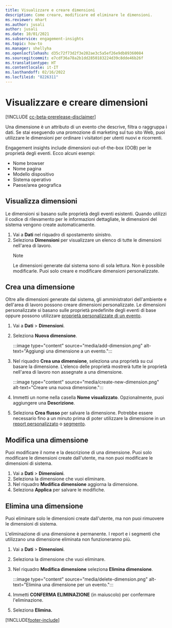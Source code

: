 ```yaml
---
title: Visualizzare e creare dimensioni
description: Come creare, modificare ed eliminare le dimensioni.
ms.reviewer: mhart
ms.author: jusali
author: jusali
ms.date: 10/01/2021
ms.subservice: engagement-insights
ms.topic: how-to
ms.manager: shellyha
ms.openlocfilehash: d35c72f73d2f3e202ae3c5a5ef26e9db89360084
ms.sourcegitcommit: e7cdf36a78a2b1dd2850183224d39c8dde46b26f
ms.translationtype: HT
ms.contentlocale: it-IT
ms.lasthandoff: 02/16/2022
ms.locfileid: "8226311"
---
```

# <a name="view-and-create-dimensions"></a>Visualizzare e creare dimensioni

[!INCLUDE [cc-beta-prerelease-disclaimer](includes/cc-beta-prerelease-disclaimer.md)]

Una dimensione è un attributo di un evento che descrive, filtra o raggruppa i dati. Se stai eseguendo una promozione di marketing sul tuo sito Web, puoi utilizzare le dimensioni per ordinare i visitatori per utenti nuovi e ricorrenti.  

Engagement insights include dimensioni out-of-the-box (OOB) per le proprietà degli eventi. Ecco alcuni esempi:

- Nome browser
- Nome pagina
- Modello dispositivo
- Sistema operativo
- Paese/area geografica

## <a name="view-dimensions"></a>Visualizza dimensioni

Le dimensioni si basano sulle proprietà degli eventi esistenti. Quando utilizzi il codice di rilevamento per le informazioni dettagliate, le dimensioni del sistema vengono create automaticamente.

1. Vai a **Dati** nel riquadro di spostamento sinistro. 
1. Seleziona **Dimensioni** per visualizzare un elenco di tutte le dimensioni nell'area di lavoro. 
   > [!NOTE]
   > Le dimensioni generate dal sistema sono di sola lettura. Non è possibile modificarle. Puoi solo creare e modificare dimensioni personalizzate.

## <a name="create-a-dimension"></a>Crea una dimensione

Oltre alle dimensioni generate dal sistema, gli amministratori dell'ambiente e dell'area di lavoro possono creare dimensioni personalizzate. Le dimensioni personalizzate si basano sulle proprietà predefinite degli eventi di base oppure possono utilizzare [proprietà personalizzate di un evento](advanced-SDK-implementation.md).

1. Vai a **Dati** > **Dimensioni**.
1. Seleziona **Nuova dimensione**.

   :::image type="content" source="media/add-dimension.png" alt-text="Aggiungi una dimensione a un evento.":::

1. Nel riquadro **Crea una dimensione**, seleziona una proprietà su cui basare la dimensione. L'elenco delle proprietà mostrerà tutte le proprietà nell'area di lavoro non assegnate a una dimensione.
   
   :::image type="content" source="media/create-new-dimension.png" alt-text="Creare una nuova dimensione.":::
      
3. Immetti un nome nella casella **Nome visualizzato**. Opzionalmente, puoi aggiungere una **Descrizione**.
4. Seleziona **Crea flusso** per salvare la dimensione. Potrebbe essere necessario fino a un minuto prima di poter utilizzare la dimensione in un [report personalizzato](custom-reports.md) o [segmento](segments.md). 

## <a name="edit-a-dimension"></a>Modifica una dimensione

Puoi modificare il nome e la descrizione di una dimensione. Puoi solo modificare le dimensioni create dall'utente, ma non puoi modificare le dimensioni di sistema.


1. Vai a **Dati** > **Dimensioni**.
1. Seleziona la dimensione che vuoi eliminare.
1. Nel riquadro **Modifica dimensione** aggiorna la dimensione.
1. Seleziona **Applica** per salvare le modifiche.

## <a name="delete-a-dimension"></a>Elimina una dimensione

Puoi eliminare solo le dimensioni create dall'utente, ma non puoi rimuovere le dimensioni di sistema.

L'eliminazione di una dimensione è permanente. I report e i segmenti che utilizzano una dimensione eliminata non funzioneranno più. 

1. Vai a **Dati** > **Dimensioni**.
1. Seleziona la dimensione che vuoi eliminare.
1. Nel riquadro **Modifica dimensione** seleziona **Elimina dimensione**.

   :::image type="content" source="media/delete-dimension.png" alt-text="Elimina una dimensione per un evento.":::

1. Immetti **CONFERMA ELIMINAZIONE** (in maiuscolo) per confermare l'eliminazione. 
1. Seleziona **Elimina.**

[!INCLUDE[footer-include](../includes/footer-banner.md)]
